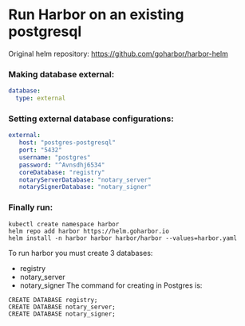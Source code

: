 # Run Harbor on an existing postgresql

Original helm repository: https://github.com/goharbor/harbor-helm
### Making database external:
```yaml
database:
  type: external
```
### Setting external database configurations:
```yaml
external:
   host: "postgres-postgresql"
   port: "5432"
   username: "postgres"
   password: "^Avnsdhj6534"
   coreDatabase: "registry"
   notaryServerDatabase: "notary_server"
   notarySignerDatabase: "notary_signer"
```

### Finally run:
```
kubectl create namespace harbor
helm repo add harbor https://helm.goharbor.io
helm install -n harbor harbor harbor/harbor --values=harbor.yaml
```

To run harbor you must create 3 databases:
- registry
- notary_server
- notary_signer
The command for creating in Postgres is:
```
CREATE DATABASE registry;
CREATE DATABASE notary_server;
CREATE DATABASE notary_signer;
```
